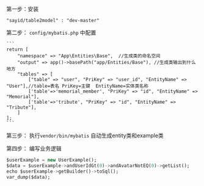 第一步：安装

 `"sayid/table2model" : "dev-master"`
 
第二步：
 `config/mybatis.php` 中配置
    
    ```
    return [
        "namespace" => "App\Entities\Base",  //生成类的命名空间
        "output" => app()->basePath("app/Entities/Base"), //生成类输出到什么地方
        "tables" => [
            ["table" => "user", "PriKey" => "user_id", "EntityName" => "User"],//table=表名 PriKey=主键  EntityName=实体类名称
            ['table'=>'memorial_member', "PriKey" => "id", "EntityName" => "Memorial"],
            ['table'=>'tribute', "PriKey" => "id", "EntityName" => "Tribute"],
        ]
    ];
    ```
    
第三步：
执行`vendor/bin/mybatis` 自动生成entity类和example类


第四步：
编写业务逻辑

```sql
$userExample = new UserExample();
$data = $userExample->andUserIdGt(0)->andAvatarNotEQ(0)->getList();
echo $userExample->getBuilder()->toSql();
var_dump($data);
```
